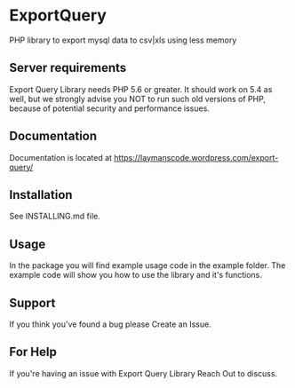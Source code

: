 # ExportQuery
PHP library to export mysql data to csv|xls using less memory
## **Server requirements**
Export Query Library needs PHP 5.6 or greater. It should work on 5.4 as well, but we strongly advise you NOT to run such old versions of PHP, because of potential security and performance issues.
## **Documentation**
Documentation is located at https://laymanscode.wordpress.com/export-query/
## **Installation**
See INSTALLING.md file.
## **Usage**
In the package you will find example usage code in the example folder. The example code will show you how to use the library and it's functions.
## **Support**
If you think you've found a bug please Create an Issue.
## **For Help**
If you're having an issue with Export Query Library Reach Out to discuss.
